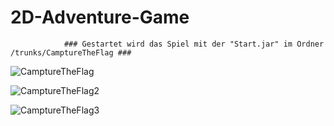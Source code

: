 2D-Adventure-Game
==============================
                ### Gestartet wird das Spiel mit der "Start.jar" im Ordner /trunks/CamptureTheFlag ###
<img src="https://raw.github.com/SirJimPanse/Bachelor-HSRM-Medieninformatik/master/Softwaretechnik/adventure/CamptureTheFlag1.jpg" title="CamptureTheFlag"> </img>

<img src="https://raw.github.com/SirJimPanse/Bachelor-HSRM-Medieninformatik/master/Softwaretechnik/adventure/CamptureTheFlag2.jpg" title="CamptureTheFlag2"> </img>

<img src="https://raw.github.com/SirJimPanse/Bachelor-HSRM-Medieninformatik/master/Softwaretechnik/adventure/CamptureTheFlag3.jpg" title="CamptureTheFlag3"> </img>
